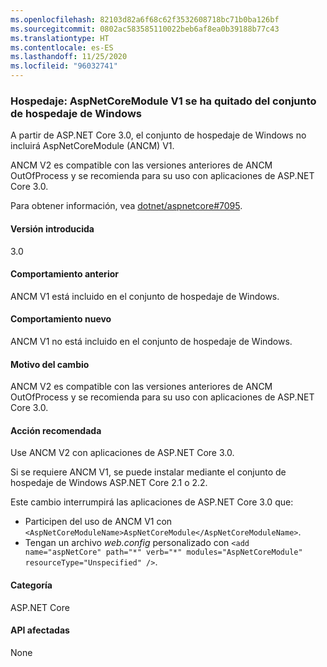 ```yaml
---
ms.openlocfilehash: 82103d82a6f68c62f3532608718bc71b0ba126bf
ms.sourcegitcommit: 0802ac583585110022beb6af8ea0b39188b77c43
ms.translationtype: HT
ms.contentlocale: es-ES
ms.lasthandoff: 11/25/2020
ms.locfileid: "96032741"
---
```

### <a name="hosting-aspnetcoremodule-v1-removed-from-windows-hosting-bundle"></a>Hospedaje: AspNetCoreModule V1 se ha quitado del conjunto de hospedaje de Windows

A partir de ASP.NET Core 3.0, el conjunto de hospedaje de Windows no incluirá AspNetCoreModule (ANCM) V1.

ANCM V2 es compatible con las versiones anteriores de ANCM OutOfProcess y se recomienda para su uso con aplicaciones de ASP.NET Core 3.0.

Para obtener información, vea [dotnet/aspnetcore#7095](https://github.com/dotnet/aspnetcore/issues/7095).

#### <a name="version-introduced"></a>Versión introducida

3.0

#### <a name="old-behavior"></a>Comportamiento anterior

ANCM V1 está incluido en el conjunto de hospedaje de Windows.

#### <a name="new-behavior"></a>Comportamiento nuevo

ANCM V1 no está incluido en el conjunto de hospedaje de Windows.

#### <a name="reason-for-change"></a>Motivo del cambio

ANCM V2 es compatible con las versiones anteriores de ANCM OutOfProcess y se recomienda para su uso con aplicaciones de ASP.NET Core 3.0.

#### <a name="recommended-action"></a>Acción recomendada

Use ANCM V2 con aplicaciones de ASP.NET Core 3.0.

Si se requiere ANCM V1, se puede instalar mediante el conjunto de hospedaje de Windows ASP.NET Core 2.1 o 2.2.

Este cambio interrumpirá las aplicaciones de ASP.NET Core 3.0 que:

- Participen del uso de ANCM V1 con `<AspNetCoreModuleName>AspNetCoreModule</AspNetCoreModuleName>`.
- Tengan un archivo *web.config* personalizado con `<add name="aspNetCore" path="*" verb="*" modules="AspNetCoreModule" resourceType="Unspecified" />`.

#### <a name="category"></a>Categoría

ASP.NET Core

#### <a name="affected-apis"></a>API afectadas

None

<!-- 

#### Affected APIs

Not detectable via API analysis

-->

